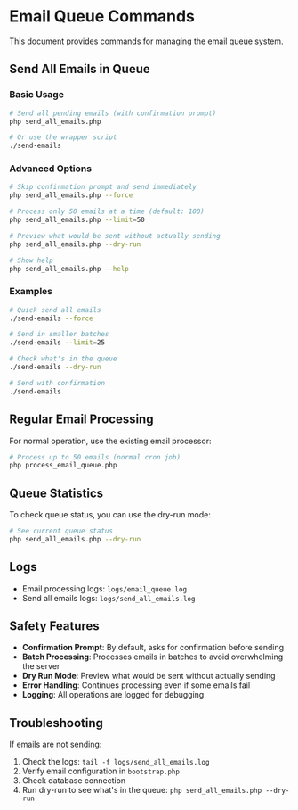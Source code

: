 # Email Queue Commands

This document provides commands for managing the email queue system.

## Send All Emails in Queue

### Basic Usage

```bash
# Send all pending emails (with confirmation prompt)
php send_all_emails.php

# Or use the wrapper script
./send-emails
```

### Advanced Options

```bash
# Skip confirmation prompt and send immediately
php send_all_emails.php --force

# Process only 50 emails at a time (default: 100)
php send_all_emails.php --limit=50

# Preview what would be sent without actually sending
php send_all_emails.php --dry-run

# Show help
php send_all_emails.php --help
```

### Examples

```bash
# Quick send all emails
./send-emails --force

# Send in smaller batches
./send-emails --limit=25

# Check what's in the queue
./send-emails --dry-run

# Send with confirmation
./send-emails
```

## Regular Email Processing

For normal operation, use the existing email processor:

```bash
# Process up to 50 emails (normal cron job)
php process_email_queue.php
```

## Queue Statistics

To check queue status, you can use the dry-run mode:

```bash
# See current queue status
php send_all_emails.php --dry-run
```

## Logs

- Email processing logs: `logs/email_queue.log`
- Send all emails logs: `logs/send_all_emails.log`

## Safety Features

- **Confirmation Prompt**: By default, asks for confirmation before sending
- **Batch Processing**: Processes emails in batches to avoid overwhelming the server
- **Dry Run Mode**: Preview what would be sent without actually sending
- **Error Handling**: Continues processing even if some emails fail
- **Logging**: All operations are logged for debugging

## Troubleshooting

If emails are not sending:

1. Check the logs: `tail -f logs/send_all_emails.log`
2. Verify email configuration in `bootstrap.php`
3. Check database connection
4. Run dry-run to see what's in the queue: `php send_all_emails.php --dry-run`
